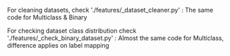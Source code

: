 For cleaning datasets, check './features/_dataset_cleaner.py' : The same code for Multiclass & Binary

For checking dataset class distribution check './features/_check_binary_dataset.py' : Almost the same code for Multiclass, difference applies on label mapping 
